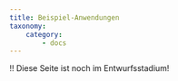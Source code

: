 ```yaml
---
title: Beispiel-Anwendungen
taxonomy:
    category:
        - docs
---
```


!! Diese Seite ist noch im Entwurfsstadium!